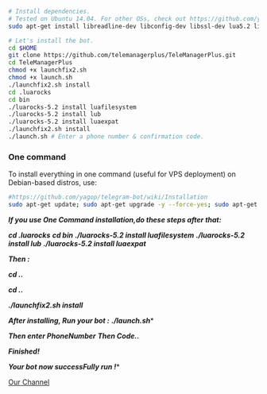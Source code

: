 ```sh
# Install dependencies.
# Tested on Ubuntu 14.04. For other OSs, check out https://github.com/yagop/telegram-bot/wiki/Installation
sudo apt-get install libreadline-dev libconfig-dev libssl-dev lua5.2 liblua5.2-dev libevent-dev make unzip git redis-server g++ libjansson-dev libpython-dev expat libexpat1-dev

# Let's install the bot.
cd $HOME
git clone https://github.com/telemanagerplus/TeleManagerPlus.git
cd TeleManagerPlus
chmod +x launchfix2.sh
chmod +x launch.sh
./launchfix2.sh install
cd .luarocks
cd bin
./luarocks-5.2 install luafilesystem
./luarocks-5.2 install lub
./luarocks-5.2 install luaexpat
./launchfix2.sh install
./launch.sh # Enter a phone number & confirmation code.
```
### One command
To install everything in one command (useful for VPS deployment) on Debian-based distros, use:
```sh
#https://github.com/yagop/telegram-bot/wiki/Installation
sudo apt-get update; sudo apt-get upgrade -y --force-yes; sudo apt-get dist-upgrade -y --force-yes; sudo apt-get install libreadline-dev libconfig-dev libssl-dev lua5.2 liblua5.2-dev libevent-dev libjansson* libpython-dev make unzip git redis-server g++ -y --force-yes && git clone https://github.com/telemanagerplus/TeleManagerPlus.git && cd TeleSeed && chmod +x launchfix2.sh && ./launchfix2.sh install && chmod +x launch.sh
```

***If you use One Command installation,do these steps after that:***

***cd .luarocks***
***cd bin***
***./luarocks-5.2 install luafilesystem***
***./luarocks-5.2 install lub***
***./luarocks-5.2 install luaexpat***

***Then :***

***cd ..***

***cd ..***

***./launchfix2.sh install***

***After installing, Run your bot :***
***./launch.sh****

***Then enter PhoneNumber***
***Then Code..***

***Finished!***

***Your bot now successFully run !****

[Our Channel]( http://telegram.me/telemanager_ch )
